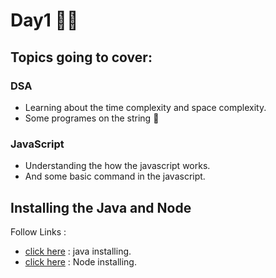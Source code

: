# Day1 🧑‍💻
## Topics going to cover: 
### DSA
- Learning about the time complexity and space complexity.
- Some programes on the string  🧵

### JavaScript
- Understanding the how the javascript works.
- And some basic command in the javascript.

## Installing the Java and Node 
Follow Links : 
- [click here](https://www.java.com/en/download/help/download_options.html) : java installing.
- [click here](https://nodejs.org/en/download) : Node installing.